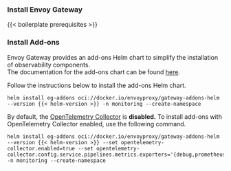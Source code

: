 ---
---

### Install Envoy Gateway

{{< boilerplate prerequisites >}}

### Install Add-ons

Envoy Gateway provides an add-ons Helm chart to simplify the installation of observability components.  
The documentation for the add-ons chart can be found
[here](https://gateway.envoyproxy.io/docs/install/gateway-addons-helm-api/).

Follow the instructions below to install the add-ons Helm chart.

```shell
helm install eg-addons oci://docker.io/envoyproxy/gateway-addons-helm --version {{< helm-version >}} -n monitoring --create-namespace
```

By default, the [OpenTelemetry Collector](https://opentelemetry.io/docs/collector/) is **disabled.**
To install add-ons with OpenTelemetry Collector enabled, use the following command.

```shell
helm install eg-addons oci://docker.io/envoyproxy/gateway-addons-helm --version {{< helm-version >}} --set opentelemetry-collector.enabled=true --set opentelemetry-collector.config.service.pipelines.metrics.exporters='{debug,prometheus}' -n monitoring --create-namespace
```